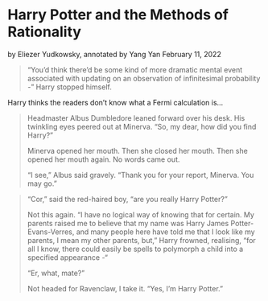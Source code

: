 # Harry Potter and the Methods of Rationality

by Eliezer Yudkowsky, annotated by Yang Yan
February 11, 2022

> “You’d think there’d be some kind of more dramatic mental event associated with updating on an observation of infinitesimal probability -” Harry stopped himself.

Harry thinks the readers don’t know what a Fermi calculation is…

> Headmaster Albus Dumbledore leaned forward over his desk. His twinkling eyes peered out at Minerva. “So, my dear, how did you find Harry?”
>
> Minerva opened her mouth. Then she closed her mouth. Then she opened her mouth again. No words came out.
>
> “I see,” Albus said gravely. “Thank you for your report, Minerva. You may go.”

> “Cor,” said the red-haired boy, “are you really Harry Potter?”
>
> Not this again. “I have no logical way of knowing that for certain. My parents raised me to believe that my name was Harry James Potter-Evans-Verres, and many people here have told me that I look like my parents, I mean my other parents, but,” Harry frowned, realising, “for all I know, there could easily be spells to polymorph a child into a specified appearance -“
>
> “Er, what, mate?”
>
> Not headed for Ravenclaw, I take it. “Yes, I’m Harry Potter.”
